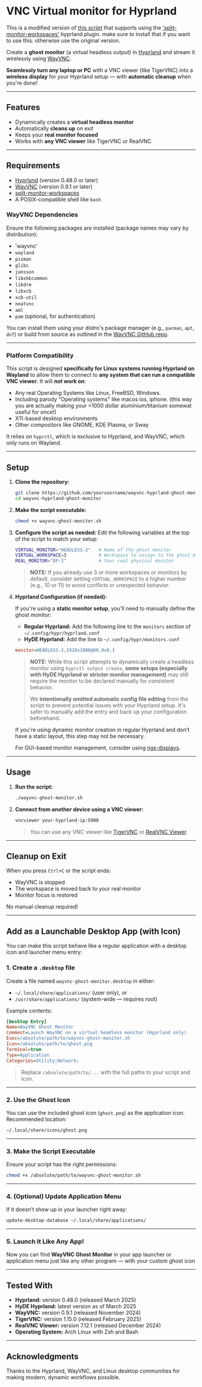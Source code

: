 # VNC Virtual monitor for Hyprland

This is a modified version of [this script](https://github.com/Zellington3/Ghost-Monitor-Wayvnc-Hyprland) that supports using the ['split-monitor-workspaces'](https://github.com/Duckonaut/split-monitor-workspaces) hyprland plugin. make sure to install that if you want to use this. otherwise use the original version.


Create a **ghost monitor** (a virtual headless output) in [Hyprland](https://github.com/hyprwm/Hyprland) and stream it wirelessly using [WayVNC](https://github.com/any1/wayvnc).

**Seamlessly turn any laptop or PC** with a VNC viewer (like TigerVNC) into a **wireless display** for your Hyprland setup — with **automatic cleanup** when you're done!

---

## Features

- Dynamically creates a **virtual headless monitor**
- Automatically **cleans up** on exit
- Keeps your **real monitor focused**
- Works with **any VNC viewer** like TigerVNC or RealVNC

---

## Requirements

- [Hyprland](https://github.com/hyprwm/Hyprland) (version 0.48.0 or later)
- [WayVNC](https://github.com/any1/wayvnc) (version 0.9.1 or later)
- [split-monitor-workspaces](https://github.com/Duckonaut/split-monitor-workspaces)
- A POSIX-compatible shell like `bash`

### WayVNC Dependencies

Ensure the following packages are installed (package names may vary by distribution):

- 'wayvnc'
- `wayland`
- `pixman`
- `glibc`
- `jansson`
- `libxkbcommon`
- `libdrm`
- `libxcb`
- `xcb-util`
- `neatvnc`
- `aml`
- `pam` (optional, for authentication)

You can install them using your distro's package manager (e.g., `pacman`, `apt`, `dnf`) or build from source as outlined in the [WayVNC GitHub repo](https://github.com/any1/wayvnc#dependencies).

---

### Platform Compatibility

This script is designed **specifically for Linux systems running Hyprland on Wayland** to allow them to connect to **any system that can run a compatible VNC viewer**. It will **not work on**:

- Any real Operating Systems like Linux, FreeBSD, Windows.
- Including parody "Operating systems" like macos ios, iphone. (this way you are actually making your >1000 dollar aluminium/titanium somewat useful for once!)
- X11-based desktop environments
- Other compositors like GNOME, KDE Plasma, or Sway

It relies on `hyprctl`, which is exclusive to Hyprland, and WayVNC, which only runs on Wayland.

---

## Setup

1. **Clone the repository:**
   ```bash
   git clone https://github.com/yourusername/wayvnc-hyprland-ghost-monitor.git
   cd wayvnc-hyprland-ghost-monitor
   ```

2. **Make the script executable:**
   ```bash
   chmod +x wayvnc-ghost-monitor.sh
   ```

3. **Configure the script as needed:**
   Edit the following variables at the top of the script to match your setup:
   ```sh
   VIRTUAL_MONITOR="HEADLESS-2"   # Name of the ghost monitor
   VIRTUAL_WORKSPACE=3            # Workspace to assign to the ghost monitor
   REAL_MONITOR="DP-2"            # Your real physical monitor
   ```

   > **NOTE:** If you already use 3 or more workspaces or monitors by default, consider setting `VIRTUAL_WORKSPACE` to a higher number (e.g., 10 or 11) to avoid conflicts or unexpected behavior.

4. **Hyprland Configuration (if needed):**

   If you're using a **static monitor setup**, you'll need to manually define the ghost monitor:

   - **Regular Hyprland:** Add the following line to the `monitors` section of `~/.config/hypr/hyprland.conf`
   - **HyDE Hyprland:** Add the line to `~/.config/hypr/monitors.conf`

   ```ini
   monitor=HEADLESS-2,1920x1080@60,0x0,1
   ```

   > **NOTE:** While this script attempts to dynamically create a headless monitor using `hyprctl output create`, **some setups (especially with HyDE Hyprland or stricter monitor management)** may still require the monitor to be declared manually for consistent behavior.
   >
   > We **intentionally omitted automatic config file editing** from the script to prevent potential issues with your Hyprland setup. It's safer to manually add the entry and back up your configuration beforehand.

   If you're using dynamic monitor creation in regular Hyprland and don’t have a static layout, this step may not be necessary.

   For GUI-based monitor management, consider using [ngx-displays](https://github.com/Aylur/ngx-displays).

---

## Usage

1. **Run the script:**
   ```bash
   ./wayvnc-ghost-monitor.sh
   ```

2. **Connect from another device using a VNC viewer:**
   ```bash
   vncviewer your-hyprland-ip:5900
   ```

   > You can use any VNC viewer like [TigerVNC](https://tigervnc.org/) or [RealVNC Viewer](https://www.realvnc.com/en/connect/download/viewer/).

---

## Cleanup on Exit

When you press `Ctrl+C` or the script ends:
- WayVNC is stopped
- The workspace is moved back to your real monitor
- Monitor focus is restored

No manual cleanup required!

---

## Add as a Launchable Desktop App (with Icon)

You can make this script behave like a regular application with a desktop icon and launcher menu entry:

### 1. Create a `.desktop` file

Create a file named `wayvnc-ghost-monitor.desktop` in either:

- `~/.local/share/applications/` (user only), or  
- `/usr/share/applications/` (system-wide — requires root)

Example contents:
```ini
[Desktop Entry]
Name=WayVNC Ghost Monitor
Comment=Launch WayVNC on a virtual headless monitor (Hyprland only)
Exec=/absolute/path/to/wayvnc-ghost-monitor.sh
Icon=/absolute/path/to/ghost.png
Terminal=true
Type=Application
Categories=Utility;Network;
```

> Replace `/absolute/path/to/...` with the full paths to your script and icon.

---

### 2. Use the Ghost Icon

You can use the included ghost icon (`ghost.png`) as the application icon.  
Recommended location:
```bash
~/.local/share/icons/ghost.png
```

---

### 3. Make the Script Executable

Ensure your script has the right permissions:
```bash
chmod +x /absolute/path/to/wayvnc-ghost-monitor.sh
```

---

### 4. (Optional) Update Application Menu

If it doesn’t show up in your launcher right away:
```bash
update-desktop-database ~/.local/share/applications/
```

---

### 5. Launch It Like Any App!

Now you can find **WayVNC Ghost Monitor** in your app launcher or application menu just like any other program — with your custom ghost icon

---

## Tested With

- **Hyprland:** version 0.48.0 (released March 2025)  
- **HyDE Hyprland:** latest version as of March 2025  
- **WayVNC:** version 0.9.1 (released November 2024)  
- **TigerVNC:** version 1.15.0 (released February 2025)  
- **RealVNC Viewer:** version 7.12.1 (released December 2024)  
- **Operating System:** Arch Linux with Zsh and Bash

---

## Acknowledgments

Thanks to the Hyprland, WayVNC, and Linux desktop communities for making modern, dynamic workflows possible.
